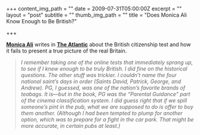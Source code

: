 +++
content_img_path = ""
date = 2009-07-31T05:00:00Z
excerpt = ""
layout = "post"
subtitle = ""
thumb_img_path = ""
title = "Does Monica Ali Know Enough to Be British?"

+++


[**Monica Ali**](https://en.wikipedia.org/wiki/Monica_Ali) writes in [**The Atlantic**](https://www.theatlantic.com/doc/200908/ali-british) about the British citizenship test and how it fails to present a true picture of the real Britain.

> _I remember taking one of the online tests that immediately sprang up, to see if I knew enough to be truly British. I did fine on the historical questions. The other stuff was trickier. I couldn’t name the four national saint’s days in order (Saints David, Patrick, George, and Andrew). PG, I guessed, was one of the nation’s favorite brands of teabags. It is—but in the book, PG was the “Parental Guidance” part of the cinema classification system. I did guess right that if we spill someone’s pint in the pub, what we are supposed to do is offer to buy them another. (Although I had been tempted to plump for another option, which was to prepare for a fight in the car park. That might be more accurate, in certain pubs at least.)_